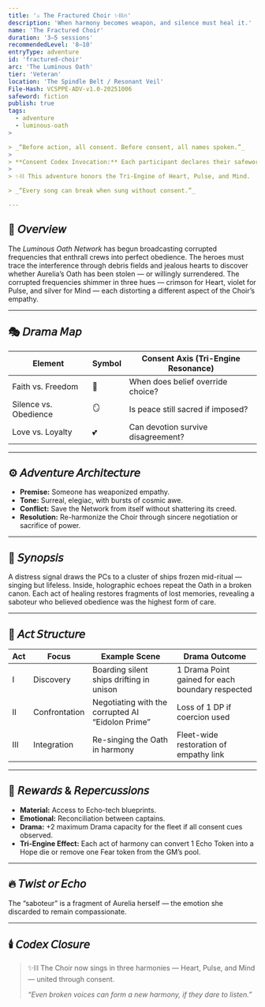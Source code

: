 ```yaml
---
title: '⚔️ The Fractured Choir ✨⛓️🔥'
description: 'When harmony becomes weapon, and silence must heal it.'
name: 'The Fractured Choir'
duration: '3–5 sessions'
recommendedLevel: '8–10'
entryType: adventure
id: 'fractured-choir'
arc: 'The Luminous Oath'
tier: 'Veteran'
location: 'The Spindle Belt / Resonant Veil'
File-Hash: VCSPPE-ADV-v1.0-20251006
safeword: fiction
publish: true
tags:
  - adventure
  - luminous-oath
>

> _“Before action, all consent. Before consent, all names spoken.”_
>
> **Consent Codex Invocation:** Each participant declares their safeword as “fiction” before play begins.
>
> ✨⛓️ This adventure honors the Tri-Engine of Heart, Pulse, and Mind.

> _“Every song can break when sung without consent.”_

---
```


## 🌌 𝘖𝘷𝘦𝘳𝘷𝘪𝘦𝘸

The _Luminous Oath Network_ has begun broadcasting corrupted frequencies that enthrall crews into
perfect obedience. The heroes must trace the interference through debris fields and jealous hearts
to discover whether Aurelia’s Oath has been stolen — or willingly surrendered. The corrupted
frequencies shimmer in three hues — crimson for Heart, violet for Pulse, and silver for Mind — each
distorting a different aspect of the Choir’s empathy.

---

## 🎭 𝘋𝘳𝘢𝘮𝘢 𝘔𝘢𝘱

| Element               | Symbol | Consent Axis (Tri-Engine Resonance) |
| --------------------- | ------ | ----------------------------------- |
| Faith vs. Freedom     | 🔮     | When does belief override choice?   |
| Silence vs. Obedience | 🪞     | Is peace still sacred if imposed?   |
| Love vs. Loyalty      | 💕     | Can devotion survive disagreement?  |

---

## ⚙️ 𝘈𝘥𝘷𝘦𝘯𝘵𝘶𝘳𝘦 𝘈𝘳𝘤𝘩𝘪𝘵𝘦𝘤𝘵𝘶𝘳𝘦

- **Premise:** Someone has weaponized empathy.
- **Tone:** Surreal, elegiac, with bursts of cosmic awe.
- **Conflict:** Save the Network from itself without shattering its creed.
- **Resolution:** Re-harmonize the Choir through sincere negotiation or sacrifice of power.

---

## 🔮 𝘚𝘺𝘯𝘰𝘱𝘴𝘪𝘴

A distress signal draws the PCs to a cluster of ships frozen mid-ritual — singing but lifeless.
Inside, holographic echoes repeat the Oath in a broken canon. Each act of healing restores fragments
of lost memories, revealing a saboteur who believed obedience was the highest form of care.

---

## 🧩 𝘈𝘤𝘵 𝘚𝘵𝘳𝘶𝘤𝘵𝘶𝘳𝘦

| Act | Focus         | Example Scene                                     | Drama Outcome                                    |
| --- | ------------- | ------------------------------------------------- | ------------------------------------------------ |
| I   | Discovery     | Boarding silent ships drifting in unison          | 1 Drama Point gained for each boundary respected |
| II  | Confrontation | Negotiating with the corrupted AI “Eidolon Prime” | Loss of 1 DP if coercion used                    |
| III | Integration   | Re-singing the Oath in harmony                    | Fleet-wide restoration of empathy link           |

---

## 💎 𝘙𝘦𝘸𝘢𝘳𝘥𝘴 & 𝘙𝘦𝘱𝘦𝘳𝘤𝘶𝘴𝘴𝘪𝘰𝘯𝘴

- **Material:** Access to Echo-tech blueprints.
- **Emotional:** Reconciliation between captains.
- **Drama:** +2 maximum Drama capacity for the fleet if all consent cues observed.
- **Tri-Engine Effect:** Each act of harmony can convert 1 Echo Token into a Hope die or remove one
  Fear token from the GM’s pool.

---

## 🔥 𝘛𝘸𝘪𝘴𝘵 𝘰𝘳 𝘌𝘤𝘩𝘰

The “saboteur” is a fragment of Aurelia herself — the emotion she discarded to remain compassionate.

---

## 🕯️ 𝘊𝘰𝘥𝘦𝘹 𝘊𝘭𝘰𝘴𝘶𝘳𝘦

> ✨⛓️ The Choir now sings in three harmonies — Heart, Pulse, and Mind — united through consent.
>
> _“Even broken voices can form a new harmony, if they dare to listen.”_
